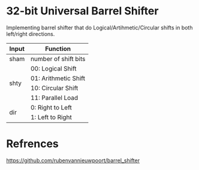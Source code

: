 # 32-bit Universal Barrel Shifter
Implementing barrel shifter that do Logical/Artihmetic/Circular shifts in both left/right directions.
<table>
<thead>
  <tr>
    <th>Input</th>
    <th>Function</th>
  </tr>
</thead>
<tbody>
  <tr>
    <td>sham</td>
    <td>number of shift bits</td>
  </tr>
  <tr>
    <td rowspan="4">shty</td>
    <td>00: Logical Shift</td>
  </tr>
  <tr>
    <td>01: Arithmetic Shift</td>
  </tr>
  <tr>
    <td>10: Circular Shift</td>
  </tr>
  <tr>
    <td>11: Parallel Load</td>
  </tr>
  <tr>
    <td rowspan="2">dir</td>
    <td>0: Right to Left</td>
  </tr>
  <tr>
    <td>1: Left to Right</td>
  </tr>
</tbody>
</table>

# Refrences
https://github.com/rubenvannieuwpoort/barrel_shifter
